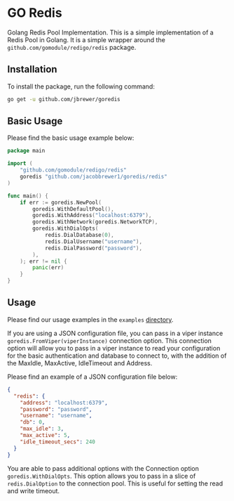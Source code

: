 # GO Redis

Golang Redis Pool Implementation. This is a simple implementation of a Redis Pool in Golang. It is a simple wrapper
around the `github.com/gomodule/redigo/redis` package.

## Installation

To install the package, run the following command:

```bash
go get -u github.com/jbrewer/goredis
```

## Basic Usage

Please find the basic usage example below:

```go
package main

import (
	"github.com/gomodule/redigo/redis"
	goredis "github.com/jacobbrewer1/goredis/redis"
)

func main() {
	if err := goredis.NewPool(
		goredis.WithDefaultPool(),
		goredis.WithAddress("localhost:6379"),
		goredis.WithNetwork(goredis.NetworkTCP),
		goredis.WithDialOpts(
			redis.DialDatabase(0),
			redis.DialUsername("username"),
			redis.DialPassword("password"),
		),
	); err != nil {
		panic(err)
	}
}
```

## Usage

Please find our usage examples in the `examples` [directory](./examples).

If you are using a JSON configuration file, you can pass in a viper instance `goredis.FromViper(viperInstance)`
connection option. This connection option will allow you to pass in a viper instance to read your configuration for the
basic authentication and database to connect to, with the addition of the MaxIdle, MaxActive, IdleTimeout and Address.

Please find an example of a JSON configuration file below:

```json
{
  "redis": {
    "address": "localhost:6379",
    "password": "password",
    "username": "username",
    "db": 0,
    "max_idle": 3,
    "max_active": 5,
    "idle_timeout_secs": 240
  }
}
```

You are able to pass additional options with the Connection option `goredis.WithDialOpts`. This option allows you to
pass in a slice of `redis.DialOption` to the connection pool. This is useful for setting the read and write timeout.
